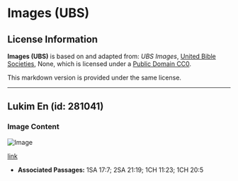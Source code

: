 # Images (UBS)

## License Information

**Images (UBS)** is based on and adapted from: _UBS Images_, [United Bible Societies](https://unitedbiblesocieties.org/), None, which is licensed under a [Public Domain CC0](https://creativecommons.org/public-domain/cc0/).

This markdown version is provided under the same license.



--------------------------------

## Lukim En (id: 281041)

### Image Content

![Image](https://cdn.aquifer.bible/aquifer-content/resources/Media/WEB-0346_loom_en.jpg)

[link](https://cdn.aquifer.bible/aquifer-content/resources/Media/WEB-0346_loom_en.jpg)

* **Associated Passages:** 1SA 17:7; 2SA 21:19; 1CH 11:23; 1CH 20:5


